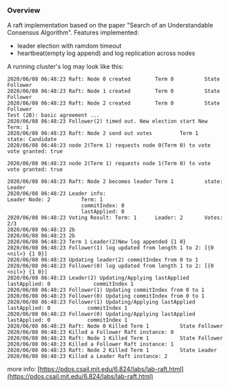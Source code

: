 ### Overview
A raft implementation based on the paper "Search of an Understandable Consensus Algorithm". Features implemented:

- leader election with ramdom timeout
- heartbeat(empty log append) and log replication across nodes

A running cluster's log may look like this:
```
2020/06/08 06:48:23 Raft: Node 0 created        Term 0          State Follower
2020/06/08 06:48:23 Raft: Node 1 created        Term 0          State Follower
2020/06/08 06:48:23 Raft: Node 2 created        Term 0          State Follower
Test (2B): basic agreement ...
2020/06/08 06:48:23 Follower(2) timed out. New election start New Term: 1
2020/06/08 06:48:23 Raft: Node 2 send out votes         Term 1          state: Candidate
2020/06/08 06:48:23 node 2(Term 1) requests node 0(Term 0) to vote vote granted: true
 
2020/06/08 06:48:23 node 2(Term 1) requests node 1(Term 0) to vote vote granted: true
 
2020/06/08 06:48:23 Raft: Node 2 becomes leader Term 1          state: Leader
2020/06/08 06:48:23 Leader info:
Leader Node: 2          Term: 1
                        commitIndex: 0
                        lastApplied: 0
2020/06/08 06:48:23 Voting Result: Term: 1      Leader: 2       Votes: 2/3
2020/06/08 06:48:23 2b
2020/06/08 06:48:23 2b
2020/06/08 06:48:23 Term 1 Leader(2)New log appended {1 0}
2020/06/08 06:48:23 Follower(1) log updated from length 1 to 2: [{0 <nil>} {1 0}]
2020/06/08 06:48:23 Updating leader(2) commitIndex from 0 to 1
2020/06/08 06:48:23 Follower(0) log updated from length 1 to 2: [{0 <nil>} {1 0}]
2020/06/08 06:48:23 Leader(2) Updating/Applying lastApplied lastApplied: 0              commitIndex 1
2020/06/08 06:48:23 Follower(1) Updating commitIndex from 0 to 1
2020/06/08 06:48:23 Follower(0) Updating commitIndex from 0 to 1
2020/06/08 06:48:23 Follower(1) Updating/Applying lastApplied lastApplied: 0            commitIndex 1
2020/06/08 06:48:23 Follower(0) Updating/Applying lastApplied lastApplied: 0            commitIndex 1
2020/06/08 06:48:23 Raft: Node 0 Killed Term 1          State Follower
2020/06/08 06:48:23 Killed a Follower Raft instance: 0
2020/06/08 06:48:23 Raft: Node 1 Killed Term 1          State Follower
2020/06/08 06:48:23 Killed a Follower Raft instance: 1
2020/06/08 06:48:23 Raft: Node 2 Killed Term 1          State Leader
2020/06/08 06:48:23 Killed a Leader Raft instance: 2
```


more info: [https://pdos.csail.mit.edu/6.824/labs/lab-raft.html](https://pdos.csail.mit.edu/6.824/labs/lab-raft.html)
